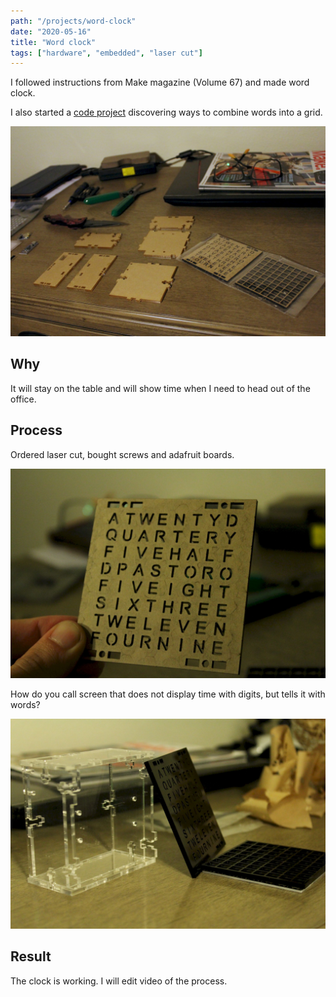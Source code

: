 ```yaml
---
path: "/projects/word-clock"
date: "2020-05-16"
title: "Word clock"
tags: ["hardware", "embedded", "laser cut"]
---
```


I followed instructions from Make magazine (Volume 67) and made word clock.

I also started a [code project](https://repl.it/@stakanmartini/WordClock#main.cpp) discovering ways to combine words into a grid.

![Acryl is ready](./word-clock-1.jpg)

## Why

It will stay on the table and will show time when I need to head out of the office.

## Process

Ordered laser cut, bought screws and adafruit boards.

![Peel it](./word-clock-2.jpg)

How do you call screen that does not display time with digits, but tells it with words?

![The case](./word-clock-3.jpg)

## Result

The clock is working. I will edit video of the process.